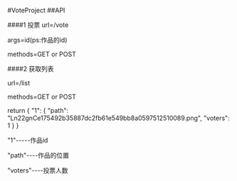 #VoteProject
##API

####1 投票
url=/vote

args=id(ps:作品的id)

methods=GET or POST


####2 获取列表

url=/list

methods=GET or POST


return 
{
  "1": {
    "path": "Ln22gnCe175492b35887dc2fb61e549bb8a0597512510089.png", 
    "voters": 1
  }
}

"1"-----作品id

"path"----作品的位置

"voters"----投票人数


